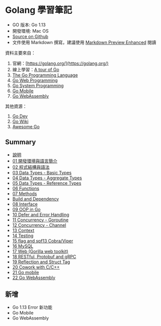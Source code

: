 # Golang 學習筆記

- GO 版本: Go 1.13
- 開發環境: Mac OS
- [Source on Github](https://github.com/kigichang/go_course)
- 文件使用 Markdown 撰寫，建議使用 [Markdown Preview Enhanced](https://github.com/shd101wyy/markdown-preview-enhanced) 閱讀

資料主要來自：

1. 官網：[https://golang.org/](https://golang.org/)
1. 線上學習：[A tour of Go](https://tour.golang.org/welcome/1)
1. [The Go Programming Language](https://www.amazon.com/Programming-Language-Addison-Wesley-Professional-Computing-ebook/dp/B0184N7WWS)
1. [Go Web Programming](https://www.manning.com/books/go-web-programming)
1. [Go System Programming](https://www.packtpub.com/networking-and-servers/go-systems-programming)
1. [Go Mobile](https://github.com/golang/go/wiki/Mobile)
1. [Go WebAssembly](https://github.com/golang/go/wiki/WebAssembly)

其他資源：

1. [Go Dev](https://go.dev/)
1. [Go Wiki](https://github.com/golang/go/wiki)
1. [Awesome Go](https://awesome-go.com/)

## Summary

- [說明](README.md)
- [01 開發環境與語言簡介](class01/)
- [02 程式結構與語法](class02/)
- [03 Data Types - Basic Types](class03/)
- [04 Data Types - Aggregate Types](class04/)
- [05 Data Types - Reference Types](class05/)
- [06 Functions](class06/)
- [07 Methods](class07/)
- [Build and Dependency](class_build_dependency)
- [08 Interface](class08/)
- [09 OOP in Go](class09/)
- [10 Defer and Error Handling](class10/)
- [11 Concurrency - Goroutine](class11/)
- [12 Concurrency - Channel](class12/)
- [13 Context](class13/)
- [14 Testing](class14/)
- [15 flag and spf13 Cobra/Viper](class15/)
- [16 MySQL](class16/)
- [17 Web (Gorilla web toolkit)](class17/)
- [18 RESTful, Protobuf and gRPC](class18/)
- [19 Reflection and Struct Tag](class19/)
- [20 Cowork with C/C++](class20/)
- [21 Go mobile](class21/)
- [22 Go WebAssembly](class22/)

## 新增

- Go 1.13 Error 新功能
- Go Mobile
- Go WebAssembly
